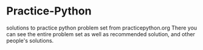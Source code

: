 # Practice-Python
solutions to practice python problem set from practicepython.org
There you can see the entire problem set as well as recommended solution, and other people's solutions.

